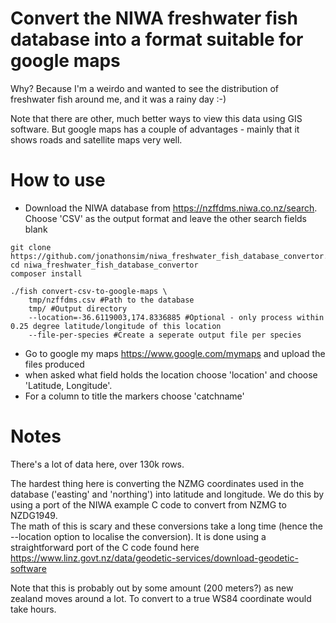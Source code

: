 # Convert the NIWA freshwater fish database into a format suitable for google maps

Why? Because I'm a weirdo and wanted to see the distribution of freshwater fish around me,
 and it was a rainy day :-) 


Note that there are other, much better ways to view this data using GIS software.  But google 
maps has a couple of advantages - mainly that it shows roads and satellite maps very well.



# How to use
- Download the NIWA database from https://nzffdms.niwa.co.nz/search. Choose 'CSV' as the output format and leave the 
other search fields blank 

````
git clone https://github.com/jonathonsim/niwa_freshwater_fish_database_convertor.git
cd niwa_freshwater_fish_database_convertor
composer install

./fish convert-csv-to-google-maps \
    tmp/nzffdms.csv #Path to the database
    tmp/ #Output directory
    --location=-36.6119003,174.8336885 #Optional - only process within 0.25 degree latitude/longitude of this location
    --file-per-species #Create a seperate output file per species
````
- Go to google my maps https://www.google.com/mymaps and upload the files produced
- when asked what field holds the location choose 'location' and choose 'Latitude, Longitude'.  
- For a column to title the markers choose 'catchname'


# Notes
There's a lot of data here, over 130k rows.  

The hardest thing here is converting the NZMG coordinates used in the database ('easting' and 'northing') into
latitude and longitude.  We do this by using a port of the NIWA example C code to convert from NZMG to NZDG1949.  
The math of this is scary and these conversions take a long time (hence the --location option to localise the conversion).
It is done using a straightforward port of the C code found here https://www.linz.govt.nz/data/geodetic-services/download-geodetic-software

Note that this is probably out by some amount (200 meters?) as new zealand moves around a lot.  To convert to a true WS84 coordinate would take hours.


